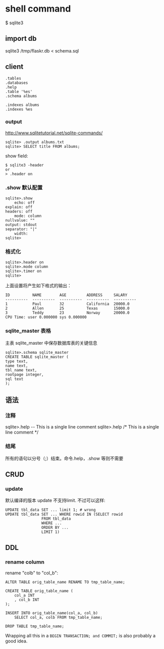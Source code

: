 # shell command
$ sqlite3

## import db
sqlite3 /tmp/flaskr.db < schema.sql

## client

    .tables
    .databases
    .help
    .table '%es'
    .schema albums

    .indexes albums
    .indexes %es

### output
http://www.sqlitetutorial.net/sqlite-commands/

    sqlite> .output albums.txt
    sqlite> SELECT title FROM albums;

show field:

    $ sqlite3 -header
    or 
    > .header on

### .show 默认配置

    sqlite>.show
        echo: off
    explain: off
    headers: off
        mode: column
    nullvalue: ""
    output: stdout
    separator: "|"
        width:
    sqlite>

### 格式化

    sqlite>.header on
    sqlite>.mode column
    sqlite>.timer on
    sqlite>

上面设置将产生如下格式的输出：

    ID          NAME        AGE         ADDRESS     SALARY
    ----------  ----------  ----------  ----------  ----------
    1           Paul        32          California  20000.0
    2           Allen       25          Texas       15000.0
    3           Teddy       23          Norway      20000.0
    CPU Time: user 0.000000 sys 0.000000

### sqlite_master 表格
主表 sqlite_master 中保存数据库表的关键信息

    sqlite>.schema sqlite_master
    CREATE TABLE sqlite_master (
    type text,
    name text,
    tbl_name text,
    rootpage integer,
    sql text
    );

## 语法
### 注释
sqlite>.help -- This is a single line comment
sqlite>.help /* This is a single line comment */
### 结尾
所有的语句以分号（;）结束。命令.help，.show 等则不需要

## CRUD
### update 
默认编译的版本 update 不支持limit. 不过可以这样:

    UPDATE tbl_data SET ... limit 1; # wrong
    UPDATE tbl_data SET ... WHERE rowid IN (SELECT rowid
                    FROM tbl_data
                    WHERE ...
                    ORDER BY ...
                    LIMIT 1)

## DDL

### rename column
rename "colb" to "col_b":


    ALTER TABLE orig_table_name RENAME TO tmp_table_name;

    CREATE TABLE orig_table_name (
        col_a INT
        , col_b INT
    );

    INSERT INTO orig_table_name(col_a, col_b)
        SELECT col_a, colb FROM tmp_table_name;

    DROP TABLE tmp_table_name;

Wrapping all this in a `BEGIN TRANSACTION; and COMMIT;` is also probably a good idea.